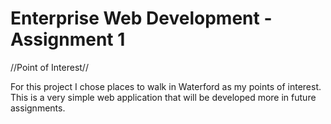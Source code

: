 # Enterprise Web Development - Assignment 1
//Point of Interest//

For this project I chose places to walk in Waterford as my points of interest. 
This is a very simple web application that will be developed more in future assignments.

